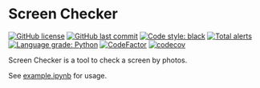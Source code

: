 # Screen Checker

[![GitHub license](https://img.shields.io/github/license/ccxxxi/screen-checker)](LICENSE)
[![GitHub last commit](https://img.shields.io/github/last-commit/ccxxxi/screen-checker)](../../commits)
[![Code style: black](https://img.shields.io/badge/code%20style-black-000000.svg)](https://github.com/psf/black)
[![Total alerts](https://img.shields.io/lgtm/alerts/g/CCXXXI/screen-checker.svg?logo=lgtm&logoWidth=18)](https://lgtm.com/projects/g/CCXXXI/screen-checker/alerts/)
[![Language grade: Python](https://img.shields.io/lgtm/grade/python/g/CCXXXI/screen-checker.svg?logo=lgtm&logoWidth=18)](https://lgtm.com/projects/g/CCXXXI/screen-checker/context:python)
[![CodeFactor](https://www.codefactor.io/repository/github/ccxxxi/screen-checker/badge)](https://www.codefactor.io/repository/github/ccxxxi/screen-checker)
[![codecov](https://codecov.io/gh/CCXXXI/screen-checker/branch/main/graph/badge.svg?token=7yynvFgJSD)](https://codecov.io/gh/CCXXXI/screen-checker)

Screen Checker is a tool to check a screen by photos.

See [example.ipynb](example.ipynb) for usage.
